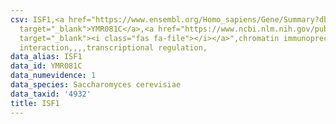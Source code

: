 ```yaml
---
csv: ISF1,<a href="https://www.ensembl.org/Homo_sapiens/Gene/Summary?db=core;g=YMR081C"
  target="_blank">YMR081C</a>,<a href="https://www.ncbi.nlm.nih.gov/pubmed/15343339"
  target="_blank"><i class="fas fa-file"></i></a>",chromatin immunoprecipitation assay,direct
  interaction,,,,transcriptional regulation,
data_alias: ISF1
data_id: YMR081C
data_numevidence: 1
data_species: Saccharomyces cerevisiae
data_taxid: '4932'
title: ISF1
---
```

